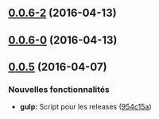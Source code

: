 <a name="0.0.6-2"></a>
## [0.0.6-2](https://github.com/gtoubiana/acte/compare/0.0.6-0...v0.0.6-2) (2016-04-13)




<a name="0.0.6-0"></a>
## [0.0.6-0](https://github.com/gtoubiana/acte/compare/0.0.5...0.0.6-0) (2016-04-13)




<a name="0.0.5"></a>
## [0.0.5](https://github.com/gtoubiana/acte/compare/954c15a...0.0.5) (2016-04-07)


### Nouvelles fonctionnalités

* **gulp:** Script pour les releases ([954c15a](https://github.com/gtoubiana/acte/commit/954c15a))



